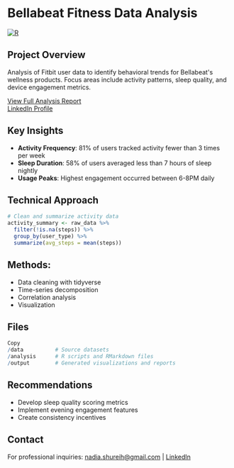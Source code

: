 # Bellabeat Fitness Data Analysis

[![R](https://img.shields.io/badge/Analysis-R-276DC3)](https://www.r-project.org/)

## Project Overview
Analysis of Fitbit user data to identify behavioral trends for Bellabeat's wellness products. Focus areas include activity patterns, sleep quality, and device engagement metrics.

[View Full Analysis Report](https://nshureih.github.io/BellaBeatProject/)  
[LinkedIn Profile](https://www.linkedin.com/in/nadia-shureih-5287b6284/)

## Key Insights
- **Activity Frequency**: 81% of users tracked activity fewer than 3 times per week
- **Sleep Duration**: 58% of users averaged less than 7 hours of sleep nightly
- **Usage Peaks**: Highest engagement occurred between 6-8PM daily

## Technical Approach
```r
# Clean and summarize activity data
activity_summary <- raw_data %>%
  filter(!is.na(steps)) %>%
  group_by(user_type) %>%
  summarize(avg_steps = mean(steps))
```

## Methods:
- Data cleaning with tidyverse
- Time-series decomposition
- Correlation analysis
- Visualization

## Files
```r
Copy
/data          # Source datasets
/analysis      # R scripts and RMarkdown files
/output        # Generated visualizations and reports
```

## Recommendations
- Develop sleep quality scoring metrics
- Implement evening engagement features
- Create consistency incentives

## Contact
For professional inquiries:
nadia.shureih@gmail.com | [LinkedIn](https://www.linkedin.com/in/nadia-shureih-5287b6284/)
